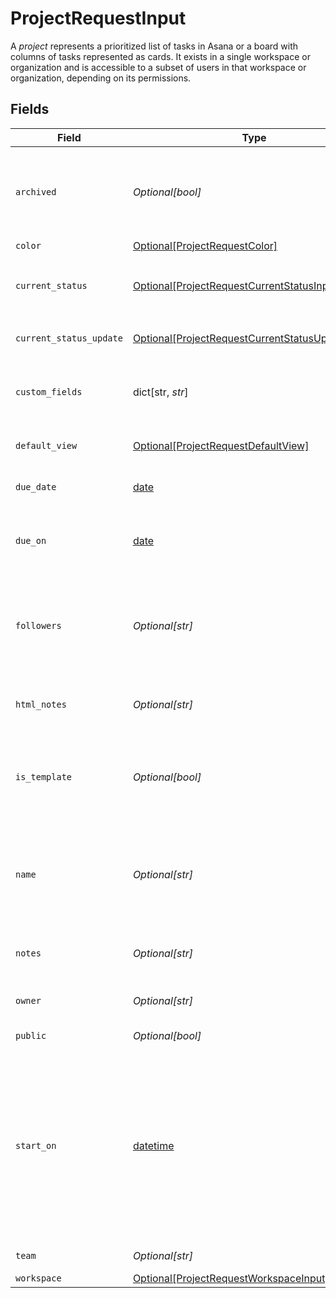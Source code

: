 # ProjectRequestInput

A *project* represents a prioritized list of tasks in Asana or a board with columns of tasks represented as cards. It exists in a single workspace or organization and is accessible to a subset of users in that workspace or organization, depending on its permissions.


## Fields

| Field                                                                                                                                                                                                                                                                                                               | Type                                                                                                                                                                                                                                                                                                                | Required                                                                                                                                                                                                                                                                                                            | Description                                                                                                                                                                                                                                                                                                         | Example                                                                                                                                                                                                                                                                                                             |
| ------------------------------------------------------------------------------------------------------------------------------------------------------------------------------------------------------------------------------------------------------------------------------------------------------------------- | ------------------------------------------------------------------------------------------------------------------------------------------------------------------------------------------------------------------------------------------------------------------------------------------------------------------- | ------------------------------------------------------------------------------------------------------------------------------------------------------------------------------------------------------------------------------------------------------------------------------------------------------------------- | ------------------------------------------------------------------------------------------------------------------------------------------------------------------------------------------------------------------------------------------------------------------------------------------------------------------- | ------------------------------------------------------------------------------------------------------------------------------------------------------------------------------------------------------------------------------------------------------------------------------------------------------------------- |
| `archived`                                                                                                                                                                                                                                                                                                          | *Optional[bool]*                                                                                                                                                                                                                                                                                                    | :heavy_minus_sign:                                                                                                                                                                                                                                                                                                  | True if the project is archived, false if not. Archived projects do not show in the UI by default and may be treated differently for queries.                                                                                                                                                                       | false                                                                                                                                                                                                                                                                                                               |
| `color`                                                                                                                                                                                                                                                                                                             | [Optional[ProjectRequestColor]](../../models/shared/projectrequestcolor.md)                                                                                                                                                                                                                                         | :heavy_minus_sign:                                                                                                                                                                                                                                                                                                  | Color of the project.                                                                                                                                                                                                                                                                                               | light-green                                                                                                                                                                                                                                                                                                         |
| `current_status`                                                                                                                                                                                                                                                                                                    | [Optional[ProjectRequestCurrentStatusInput]](../../models/shared/projectrequestcurrentstatusinput.md)                                                                                                                                                                                                               | :heavy_minus_sign:                                                                                                                                                                                                                                                                                                  | *Deprecated: new integrations should prefer the `current_status_update` resource.*                                                                                                                                                                                                                                  |                                                                                                                                                                                                                                                                                                                     |
| `current_status_update`                                                                                                                                                                                                                                                                                             | [Optional[ProjectRequestCurrentStatusUpdateInput]](../../models/shared/projectrequestcurrentstatusupdateinput.md)                                                                                                                                                                                                   | :heavy_minus_sign:                                                                                                                                                                                                                                                                                                  | The latest `status_update` posted to this project.                                                                                                                                                                                                                                                                  |                                                                                                                                                                                                                                                                                                                     |
| `custom_fields`                                                                                                                                                                                                                                                                                                     | dict[str, *str*]                                                                                                                                                                                                                                                                                                    | :heavy_minus_sign:                                                                                                                                                                                                                                                                                                  | An object where each key is a Custom Field GID and each value is an enum GID, string, number, or object.                                                                                                                                                                                                            |                                                                                                                                                                                                                                                                                                                     |
| `default_view`                                                                                                                                                                                                                                                                                                      | [Optional[ProjectRequestDefaultView]](../../models/shared/projectrequestdefaultview.md)                                                                                                                                                                                                                             | :heavy_minus_sign:                                                                                                                                                                                                                                                                                                  | The default view (list, board, calendar, or timeline) of a project.                                                                                                                                                                                                                                                 | calendar                                                                                                                                                                                                                                                                                                            |
| `due_date`                                                                                                                                                                                                                                                                                                          | [date](https://docs.python.org/3/library/datetime.html#date-objects)                                                                                                                                                                                                                                                | :heavy_minus_sign:                                                                                                                                                                                                                                                                                                  | *Deprecated: new integrations should prefer the `due_on` field.*                                                                                                                                                                                                                                                    | 2019-09-15                                                                                                                                                                                                                                                                                                          |
| `due_on`                                                                                                                                                                                                                                                                                                            | [date](https://docs.python.org/3/library/datetime.html#date-objects)                                                                                                                                                                                                                                                | :heavy_minus_sign:                                                                                                                                                                                                                                                                                                  | The day on which this project is due. This takes a date with format YYYY-MM-DD.                                                                                                                                                                                                                                     | 2019-09-15                                                                                                                                                                                                                                                                                                          |
| `followers`                                                                                                                                                                                                                                                                                                         | *Optional[str]*                                                                                                                                                                                                                                                                                                     | :heavy_minus_sign:                                                                                                                                                                                                                                                                                                  | *Create-only*. Comma separated string of users. Followers are a subset of members who have opted in to receive "tasks added" notifications for a project.                                                                                                                                                           | 12345,23456                                                                                                                                                                                                                                                                                                         |
| `html_notes`                                                                                                                                                                                                                                                                                                        | *Optional[str]*                                                                                                                                                                                                                                                                                                     | :heavy_minus_sign:                                                                                                                                                                                                                                                                                                  | [Opt In](/docs/input-output-options). The notes of the project with formatting as HTML.                                                                                                                                                                                                                             | <body>These are things we need to purchase.</body>                                                                                                                                                                                                                                                                  |
| `is_template`                                                                                                                                                                                                                                                                                                       | *Optional[bool]*                                                                                                                                                                                                                                                                                                    | :heavy_minus_sign:                                                                                                                                                                                                                                                                                                  | [Opt In](/docs/input-output-options). *Deprecated - please use a project template endpoint instead (more in [this forum post](https://forum.asana.com/t/a-new-api-for-project-templates/156432)).* Determines if the project is a template.                                                                         | false                                                                                                                                                                                                                                                                                                               |
| `name`                                                                                                                                                                                                                                                                                                              | *Optional[str]*                                                                                                                                                                                                                                                                                                     | :heavy_minus_sign:                                                                                                                                                                                                                                                                                                  | Name of the project. This is generally a short sentence fragment that fits on a line in the UI for maximum readability. However, it can be longer.                                                                                                                                                                  | Stuff to buy                                                                                                                                                                                                                                                                                                        |
| `notes`                                                                                                                                                                                                                                                                                                             | *Optional[str]*                                                                                                                                                                                                                                                                                                     | :heavy_minus_sign:                                                                                                                                                                                                                                                                                                  | Free-form textual information associated with the project (ie., its description).                                                                                                                                                                                                                                   | These are things we need to purchase.                                                                                                                                                                                                                                                                               |
| `owner`                                                                                                                                                                                                                                                                                                             | *Optional[str]*                                                                                                                                                                                                                                                                                                     | :heavy_minus_sign:                                                                                                                                                                                                                                                                                                  | The current owner of the project, may be null.                                                                                                                                                                                                                                                                      | 12345                                                                                                                                                                                                                                                                                                               |
| `public`                                                                                                                                                                                                                                                                                                            | *Optional[bool]*                                                                                                                                                                                                                                                                                                    | :heavy_minus_sign:                                                                                                                                                                                                                                                                                                  | True if the project is public to its team.                                                                                                                                                                                                                                                                          | false                                                                                                                                                                                                                                                                                                               |
| `start_on`                                                                                                                                                                                                                                                                                                          | [datetime](https://docs.python.org/3/library/datetime.html#datetime-objects)                                                                                                                                                                                                                                        | :heavy_minus_sign:                                                                                                                                                                                                                                                                                                  | The day on which work for this project begins, or null if the project has no start date. This takes a date with `YYYY-MM-DD` format. *Note: `due_on` or `due_at` must be present in the request when setting or unsetting the `start_on` parameter. Additionally, `start_on` and `due_on` cannot be the same date.* | 2019-09-14                                                                                                                                                                                                                                                                                                          |
| `team`                                                                                                                                                                                                                                                                                                              | *Optional[str]*                                                                                                                                                                                                                                                                                                     | :heavy_minus_sign:                                                                                                                                                                                                                                                                                                  | The team that this project is shared with.                                                                                                                                                                                                                                                                          | 12345                                                                                                                                                                                                                                                                                                               |
| `workspace`                                                                                                                                                                                                                                                                                                         | [Optional[ProjectRequestWorkspaceInput]](../../models/shared/projectrequestworkspaceinput.md)                                                                                                                                                                                                                       | :heavy_minus_sign:                                                                                                                                                                                                                                                                                                  | N/A                                                                                                                                                                                                                                                                                                                 |                                                                                                                                                                                                                                                                                                                     |